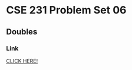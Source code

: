 # CSE 231 Problem Set 06

## Doubles 

### Link

[CLICK HERE!](https://docs.google.com/document/d/1Zt2ZAPQ40Dx5nrOGaB-EED2UjB5p01Cfn8VipLCm4XA/edit?usp=sharing)

